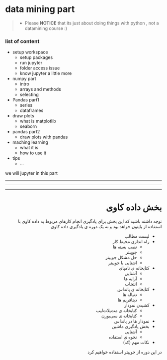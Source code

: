 # data mining part

> - Please **NOTICE** that its just about doing things with python , not a datamining course :)
### list of content
- setup workspace
  - setup packages
  - run jupyter
  - folder access issue
  - know jupyter a little more
- numpy part
  - intro
  - arrays and methods
  - selecting
- Pandas part1
  - series
  - dataframes
- draw plots
  - what is matplotlib 
  - seaborn
- pandas part2
  - draw plots with pandas
- maching learning 
  - what it is
  - how to use it
- tips
  - ...


we will jupyter in this part 


___
___
___
<div style='direction:rtl'>

# بخش داده کاوی

توجه داشته باشید که این بخش برای یادگیری انجام کارهای مربوط به داده کاوی با استفاده از پایتون خواهد بود و نه یک دوره ی یادگیری داده کاوی 


- لیست مطالب
- راه اندازی محیط کار
  - نصب بسته ها
  - جوپیتر
  - حل مشکل جوپیتر
  - اشنایی با جوپیتر
- کتابخانه ی نامپای
  - آشنایی
  - آرایه ها
  - انتخاب
- کتابخانه ی پانداس
  - دنباله ها
  - دیتافریم ها
- کشیدن نمودار
  - کتابخانه ی مت‌پلات‌لیب
  - کتابخانه ی سی‌بورن
- نمودار ها در پانداس
- بخش یادگیری ماشین
  - آشنایی
  - نحوه ی استفاده
- نکات مهم (کد)



در این دوره از جوپیتر استفاده خواهیم کرد

</div>